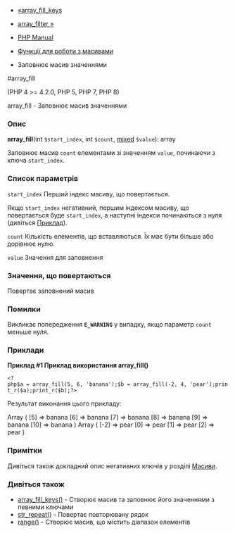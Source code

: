 - [«array_fill_keys](function.array-fill-keys.md)
- [array_filter »](function.array-filter.md)

- [PHP Manual](index.md)
- [Функції для роботи з масивами](ref.array.md)
- Заповнює масив значеннями

#array_fill

(PHP 4 \>= 4.2.0, PHP 5, PHP 7, PHP 8)

array_fill - Заповнює масив значеннями

### Опис

**array_fill**(int `$start_index`, int `$count`,
[mixed](language.types.declarations.md#language.types.declarations.mixed)
`$value`): array

Заповнює масив `count` елементами зі значенням `value`, починаючи з
ключа `start_index`.

### Список параметрів

`start_index`
Перший індекс масиву, що повертається.

Якщо `start_index` негативний, першим індексом масиву, що повертається
буде `start_index`, а наступні індекси починаються з нуля
(дивіться
[Приклад](function.array-fill.md#function.array-fill.example.basic)).

`count`
Кількість елементів, що вставляються. Їх має бути більше або дорівнює нулю.

`value`
Значення для заповнення

### Значення, що повертаються

Повертає заповнений масив

### Помилки

Викликає попередження **`E_WARNING`** у випадку, якщо параметр `count`
меньше нуля.

### Приклади

**Приклад #1 Приклад використання **array_fill()****

` <?php$a = array_fill(5, 6, 'banana');$b = array_fill(-2, 4, 'pear');print_r($a);print_r($b);?> `

Результат виконання цього прикладу:

Array
(
[5] => banana
[6] => banana
[7] => banana
[8] => banana
[9] => banana
[10] => banana
)
Array
(
[-2] => pear
[0] => pear
[1] => pear
[2] => pear
)

### Примітки

Дивіться також докладний опис негативних ключів у розділі [Масиви](language.types.array.md).

### Дивіться також

- [array_fill_keys()](function.array-fill-keys.md) - Створює масив
та заповнює його значеннями з певними ключами
- [str_repeat()](function.str-repeat.md) - Повертає повторювану
рядок
- [range()](function.range.md) - Створює масив, що містить діапазон
елементів
